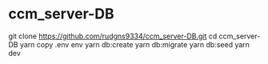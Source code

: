 # ccm_server-DB

git clone https://github.com/rudgns9334/ccm_server-DB.git
cd ccm_server-DB
yarn
copy .env env
yarn db:create
yarn db:migrate
yarn db:seed
yarn dev
